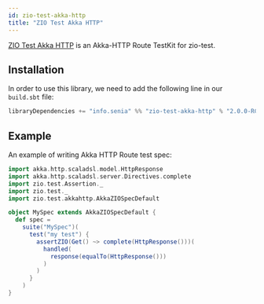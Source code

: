 ```yaml
---
id: zio-test-akka-http
title: "ZIO Test Akka HTTP"
---
```


[ZIO Test Akka HTTP](https://github.com/senia-psm/zio-test-akka-http) is an Akka-HTTP Route TestKit for zio-test.

## Installation

In order to use this library, we need to add the following line in our `build.sbt` file:

```scala
libraryDependencies += "info.senia" %% "zio-test-akka-http" % "2.0.0-RC5"
```

## Example

An example of writing Akka HTTP Route test spec:

```scala
import akka.http.scaladsl.model.HttpResponse
import akka.http.scaladsl.server.Directives.complete
import zio.test.Assertion._
import zio.test._
import zio.test.akkahttp.AkkaZIOSpecDefault

object MySpec extends AkkaZIOSpecDefault {
  def spec =
    suite("MySpec")(
      test("my test") {
        assertZIO(Get() ~> complete(HttpResponse()))(
          handled(
            response(equalTo(HttpResponse()))
          )
        )
      }
    )
}
```
